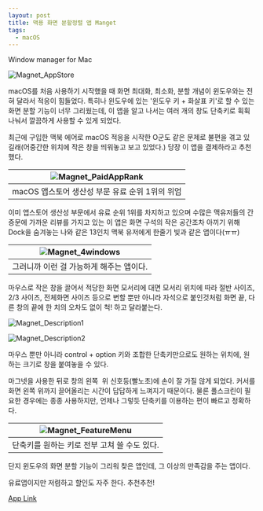 ```yaml
---
layout: post
title: 맥용 화면 분할정렬 앱 Manget
tags:
  - macOS
---
```

Window manager for Mac

![Magnet_AppStore](http://coldpaper.me/wp-content/uploads/2019/04/%E1%84%89%E1%85%B3%E1%84%8F%E1%85%B3%E1%84%85%E1%85%B5%E1%86%AB%E1%84%89%E1%85%A3%E1%86%BA-2019-04-23-%E1%84%8B%E1%85%A9%E1%84%8C%E1%85%A5%E1%86%AB-4.14.12.png)


macOS를 처음 사용하기 시작했을 때 화면 최대화, 최소화, 분할 개념이 윈도우와는 전혀 달라서 적응이 힘들었다.
특히나 윈도우에 있는 '윈도우 키 + 화살표 키'로 할 수 있는 화면 분할 기능이 너무 그리웠는데,
이 앱을 알고 나서는 여러 개의 창도 단축키로 휙휙 나눠서 깔끔하게 사용할 수 있게 되었다.

최근에 구입한 맥북 에어로 macOS 적응을 시작한 O군도 같은 문제로 불편을 겪고 있길래(어중간한 위치에 작은 창을 띄워놓고 보고 있었다.)
당장 이 앱을 결제하라고 추천했다.

| ![Magnet_PaidAppRank](http://coldpaper.me/wp-content/uploads/2019/04/%E1%84%89%E1%85%B3%E1%84%8F%E1%85%B3%E1%84%85%E1%85%B5%E1%86%AB%E1%84%89%E1%85%A3%E1%86%BA-2019-04-23-%E1%84%8B%E1%85%A9%E1%84%8C%E1%85%A5%E1%86%AB-3.38.16-800x437.png) | 
|:--:| 
| macOS 앱스토어 생산성 부문 유료 순위 1위의 위엄 |

이미 앱스토어 생산성 부문에서 유료 순위 1위를 차지하고 있으며 수많은 맥유저들의 간증문에 가까운 리뷰를 가지고 있는 이 앱은
화면 구석의 작은 공간조차 아끼기 위해 Dock을 숨겨놓는 나와 같은 13인치 맥북 유저에게 한줄기 빛과 같은 앱이다(ㅠㅠ)

| ![Magnet_4windows](http://coldpaper.me/wp-content/uploads/2019/04/%E1%84%89%E1%85%B3%E1%84%8F%E1%85%B3%E1%84%85%E1%85%B5%E1%86%AB%E1%84%89%E1%85%A3%E1%86%BA-2019-04-23-%E1%84%8B%E1%85%A9%E1%84%8C%E1%85%A5%E1%86%AB-3.52.14-800x500.png) | 
|:--:| 
|그러니까 이런 걸 가능하게 해주는 앱이다.|


마우스로 작은 창을 끌어서 적당한 화면 모서리에 대면 모서리 위치에 따라 절반 사이즈, 2/3 사이즈, 전체화면 사이즈 등으로 변할 뿐만 아니라
자석으로 붙인것처럼 화면 끝, 다른 창의 끝에 한 치의 오차도 없이 척! 하고 달라붙는다.

![Magnet_Description1](http://coldpaper.me/wp-content/uploads/2019/04/%E1%84%89%E1%85%B3%E1%84%8F%E1%85%B3%E1%84%85%E1%85%B5%E1%86%AB%E1%84%89%E1%85%A3%E1%86%BA-2019-04-23-%E1%84%8B%E1%85%A9%E1%84%8C%E1%85%A5%E1%86%AB-3.41.11-800x496.png)

![Magnet_Description2](http://coldpaper.me/wp-content/uploads/2019/04/%E1%84%89%E1%85%B3%E1%84%8F%E1%85%B3%E1%84%85%E1%85%B5%E1%86%AB%E1%84%89%E1%85%A3%E1%86%BA-2019-04-23-%E1%84%8B%E1%85%A9%E1%84%8C%E1%85%A5%E1%86%AB-3.41.00-800x496.png)

마우스 뿐만 아니라 control + option 키와 조합한 단축키만으로도 원하는 위치에, 원하는 크기로 창을 붙여놓을 수 있다.

마그넷을 사용한 뒤로 창의 왼쪽  위 신호등(빨노초)에 손이 잘 가질 않게 되었다. 커서를 화면 왼쪽 위까지 끌어올리는 시간이 답답하게 느껴지기 때문이다.
물론 풀스크린이 필요한 경우에는 종종 사용하지만, 언제나 그렇듯 단축키를 이용하는 편이 빠르고 정확하다.

| ![Magnet_FeatureMenu](http://coldpaper.me/wp-content/uploads/2019/04/%E1%84%89%E1%85%B3%E1%84%8F%E1%85%B3%E1%84%85%E1%85%B5%E1%86%AB%E1%84%89%E1%85%A3%E1%86%BA-2019-04-23-%E1%84%8B%E1%85%A9%E1%84%8C%E1%85%A5%E1%86%AB-3.41.31-800x501.png) | 
|:--:| 
|단축키를 원하는 키로 전부 고쳐 쓸 수도 있다.|


단지 윈도우의 화면 분할 기능이 그리워 찾은 앱인데, 그 이상의 만족감을 주는 앱이다.

유료앱이지만 저렴하고 할인도 자주 한다. 추천추천!

[App Link](https://apps.apple.com/kr/app/magnet/id441258766)


